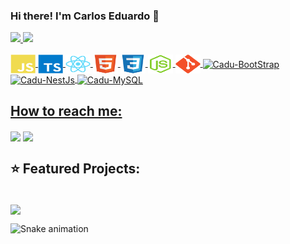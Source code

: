 ### Hi there! I'm Carlos Eduardo 👋

<div>
  <a href="https://github.com/CarlosEduardoSilverio">
  <img height="180em" src="https://github-readme-stats.vercel.app/api?username=CarlosEduardoSilverio&show_icons=true&theme=tokyonight&include_all_commits=true&count_private=true"/>
  <img height="180em" src="https://github-readme-stats.vercel.app/api/top-langs/?username=CarlosEduardoSilverio&layout=compact&langs_count=16&theme=tokyonight"/>
</div>
  
<div style="display: inline_block"><br>
  <img align="center" alt="Cadu-Js" height="30" width="40" src="https://raw.githubusercontent.com/devicons/devicon/master/icons/javascript/javascript-plain.svg">
  <img align="center" alt="Cadu-Ts" height="30" width="40" src="https://raw.githubusercontent.com/devicons/devicon/master/icons/typescript/typescript-plain.svg">
  <img align="center" alt="Cadu-React" height="30" width="40" src="https://raw.githubusercontent.com/devicons/devicon/master/icons/react/react-original.svg">
  <img align="center" alt="Cadu-HTML" height="30" width="40" src="https://raw.githubusercontent.com/devicons/devicon/master/icons/html5/html5-original.svg">
  <img align="center" alt="Cadu-CSS" height="30" width="40" src="https://raw.githubusercontent.com/devicons/devicon/master/icons/css3/css3-original.svg">
  <img align="center" alt="Cadu-Python" height="30" width="40" src="https://raw.githubusercontent.com/devicons/devicon/master/icons/nodejs/nodejs-original.svg">
  <img align="center" alt="Cadu-Git" height="30" width="40" src="https://raw.githubusercontent.com/devicons/devicon/master/icons/git/git-original.svg">
  <img align="center" alt="Cadu-BootStrap" height="30" width="40" src="https://cdn.jsdelivr.net/gh/devicons/devicon/icons/bootstrap/bootstrap-original.svg"/>
  <img align="center" alt="Cadu-NestJs" height="30" width="40" src="https://cdn.jsdelivr.net/gh/devicons/devicon/icons/nestjs/nestjs-plain.svg" />
  <img align="center" alt="Cadu-MySQL" height="30" width="40" src="https://cdn.jsdelivr.net/gh/devicons/devicon/icons/mysql/mysql-original.svg" />  
</div>
  
##

<h2>How to reach me:</h2> 
<div>
 <a href = "mailto:cadusilverio444@gmail.com"><img align="center" src="https://img.shields.io/badge/-Gmail-%23333?style=for-the-badge&logo=gmail&logoColor=white" target="_blank"></a>
 <a  href="https://www.linkedin.com/in/rafaella-ballerini-45875016a" target="_blank"><img align="center" src="https://img.shields.io/badge/-LinkedIn-%230077B5?style=for-the-badge&logo=linkedin&logoColor=white" target="_blank"></a>
</div>
  
<p align="center">
<h2>
    <bold>⭐ Featured Projects: </bold>
</h2>
</p>
<br>
<a href="https://github.com/projetomentalize">
    <img align="center"
    src="https://github-readme-stats.vercel.app/api/pin/?username=projetomentalize&repo=Mentalize&theme=dark" />
</a>
<br />

![Snake animation](https://github.com/CarlosEduardoSilverio/CarlosEduardoSilverio/blob/output/github-contribution-grid-snake.svg)
